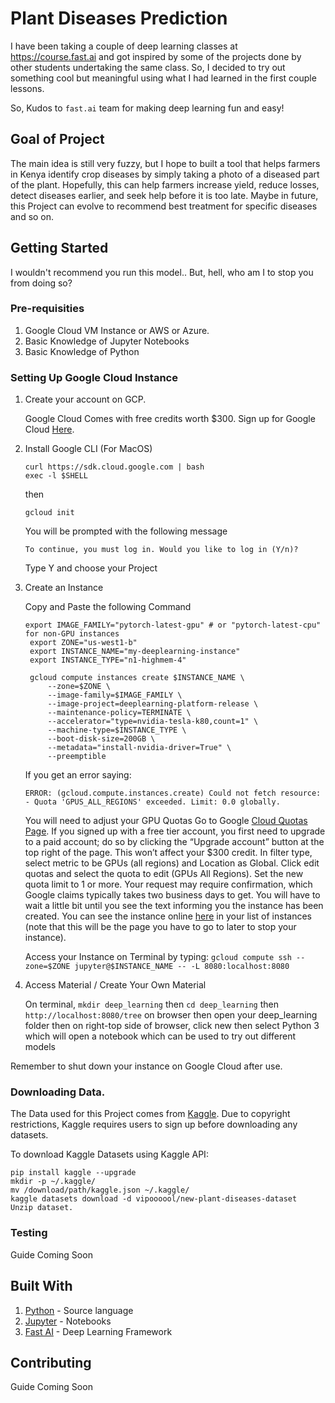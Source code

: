 # Plant Diseases Prediction
I have been taking a couple of deep learning classes at https://course.fast.ai and got inspired by some of the projects done by other students undertaking the same class. So, I decided to try out something cool but meaningful using what I had learned in the first couple lessons. 

So, Kudos to `fast.ai` team for making deep learning fun and easy! 

## Goal of Project 
The main idea is still very fuzzy, but I hope to built a tool that helps farmers in Kenya identify crop diseases by simply taking a photo of a diseased part of the plant. 
Hopefully, this can help farmers increase yield, reduce losses, detect diseases earlier, and seek help before it is too late. Maybe in future, this Project can evolve to recommend best treatment for specific diseases and so on. 

## Getting Started
I wouldn't recommend you run this model.. But, hell, who am I to stop you from doing so? 

### Pre-requisities
1. Google Cloud VM Instance or AWS or Azure. 
2. Basic Knowledge of Jupyter Notebooks
3. Basic Knowledge of Python

### Setting Up Google Cloud Instance 

1. Create your account on GCP. 

    Google Cloud Comes with free credits worth $300. Sign up for Google Cloud [Here](https://cloud.google.com).

2. Install Google CLI (For MacOS)
    ```
    curl https://sdk.cloud.google.com | bash
    exec -l $SHELL
    ```
    then
    ```
    gcloud init
    ```
    You will be prompted with the following message
    ```
    To continue, you must log in. Would you like to log in (Y/n)?
    ```
    Type Y and choose your Project

3. Create an Instance 
   
   Copy and Paste the following Command
   ```
   export IMAGE_FAMILY="pytorch-latest-gpu" # or "pytorch-latest-cpu" for non-GPU instances
    export ZONE="us-west1-b"
    export INSTANCE_NAME="my-deeplearning-instance"
    export INSTANCE_TYPE="n1-highmem-4"

    gcloud compute instances create $INSTANCE_NAME \
        --zone=$ZONE \
        --image-family=$IMAGE_FAMILY \
        --image-project=deeplearning-platform-release \
        --maintenance-policy=TERMINATE \
        --accelerator="type=nvidia-tesla-k80,count=1" \
        --machine-type=$INSTANCE_TYPE \
        --boot-disk-size=200GB \
        --metadata="install-nvidia-driver=True" \
        --preemptible
   ```
   If you get an error saying: 
   ```
   ERROR: (gcloud.compute.instances.create) Could not fetch resource:
   - Quota 'GPUS_ALL_REGIONS' exceeded. Limit: 0.0 globally.
   ```

    You will need to adjust your GPU Quotas
    Go to Google [Cloud Quotas Page](https://console.cloud.google.com/iam-admin/quotas).
    If you signed up with a free tier account, you first need to upgrade to a paid account; do so by clicking the “Upgrade account” button at the top right of the page. This won’t affect your $300 credit.
    In filter type, select metric to be GPUs (all regions) and Location as Global.
    Click edit quotas and select the quota to edit (GPUs All Regions). Set the new quota limit to 1 or more. Your request may require confirmation, which Google claims typically takes two business days to get.
    You will have to wait a little bit until you see the text informing you the instance has been created. You can see the instance online [here](https://console.cloud.google.com) in your list of instances (note that this will be the page you have to go to later to stop your instance).

    Access your Instance on Terminal by typing: 
    ```gcloud compute ssh --zone=$ZONE jupyter@$INSTANCE_NAME -- -L 8080:localhost:8080```

4. Access Material / Create Your Own Material

   On terminal, ```mkdir deep_learning``` then ```cd deep_learning``` then ```http://localhost:8080/tree``` on browser then open your deep_learning folder then on right-top side of browser, click new then select Python 3 which will open a notebook which can be used to try out different models 


Remember to shut down your instance on Google Cloud after use. 

### Downloading Data. 
The Data used for this Project comes from [Kaggle](https://www.kaggle.com/vipoooool/new-plant-diseases-dataset). Due to copyright restrictions, Kaggle requires users to sign up before downloading any datasets. 

To download Kaggle Datasets using Kaggle API: 
```
pip install kaggle --upgrade
mkdir -p ~/.kaggle/
mv /download/path/kaggle.json ~/.kaggle/
kaggle datasets download -d vipoooool/new-plant-diseases-dataset
Unzip dataset. 
```

### Testing

Guide Coming Soon
## Built With

1. [Python](https://www.python.org/) - Source language
2. [Jupyter](https://jupyter.org) - Notebooks
3. [Fast AI](https://www.fast.ai) - Deep Learning Framework

## Contributing

Guide Coming Soon
